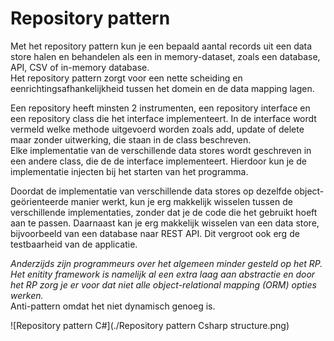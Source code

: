 # Repository pattern

Met het repository pattern kun je een bepaald aantal records uit een data store halen en behandelen als een in memory-dataset, zoals een database, API, CSV of in-memory database.<br />
Het repository pattern zorgt voor een nette scheiding en eenrichtingsafhankelijkheid tussen het domein en de data mapping lagen. 

Een repository heeft minsten 2 instrumenten, een repository interface en een repository class die het interface implementeert. In de interface wordt vermeld welke methode uitgevoerd worden zoals add, update of delete maar zonder uitwerking, die staan in de class beschreven.<br />
Elke implementatie van de verschillende data stores wordt geschreven in een andere class, die de de interface implementeert. Hierdoor kun je de implementatie injecten bij het starten van het programma.

Doordat de implementatie van verschillende data stores op dezelfde object-geörienteerde manier werkt, kun je erg makkelijk wisselen tussen de verschillende implementaties, zonder dat je de code die het gebruikt hoeft aan te passen. Daarnaast kan je erg makkelijk wisselen van een data store, bijvoorbeeld van een database naar REST API. Dit vergroot ook erg de testbaarheid van de applicatie.

_Anderzijds zijn programmeurs over het algemeen minder gesteld op het RP. Het enitity framework is namelijk al een extra laag aan abstractie en door het RP zorg je er voor dat niet alle object-relational mapping (ORM) opties werken._<br />
Anti-pattern omdat het niet dynamisch genoeg is.

![Repository pattern C#](./Repository pattern Csharp structure.png)
